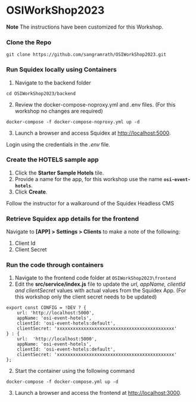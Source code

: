 # OSIWorkShop2023

__Note__ The instructions have been customized for this Workshop. 

### Clone the Repo

```
git clone https://github.com/sangramrath/OSIWorkShop2023.git
```

### Run Squidex locally using Containers

1. Navigate to the backend folder

```
cd OSIWorkShop2023/backend
```
2. Review the docker-compose-noproxy.yml and .env files. (For this workshop no changes are required)
```
docker-compose -f docker-compose-noproxy.yml up -d
```
3. Launch a browser and access Squidex at [http://localhost:5000](http://localhost:5000). 

Login using the credentials in the _.env_ file.

### Create the HOTELS sample app

1. Click the **Starter Sample Hotels** tile.
2. Provide a name for the app, for this workshop use the name **`osi-event-hotels`**.
3. Click **Create**.

Follow the instructor for a walkaround of the Squidex Headless CMS

### Retrieve Squidex app details for the frontend

Navigate to **[APP] > Settings > Clients** to make a note of the following:
1. Client Id
2. Client Secret

### Run the code through containers

1. Navigate to the frontend code folder at `OSIWorkShop2023\frontend`
2. Edit the __src/service/index.js__ file to update the _url, appName, clientId and clientSecret_ values with actual values from the Squidex App. (For this workshop only the client secret needs to be updated)
```
export const CONFIG = !DEV ? {
    url: 'http://localhost:5000',
    appName: 'osi-event-hotels',
    clientId: 'osi-event-hotels:default',
    clientSecret: 'xxxxxxxxxxxxxxxxxxxxxxxxxxxxxxxxxxxxxxxxxxxx'
} : {
    url:  'http://localhost:5000',
    appName: 'osi-event-hotels',
    clientId: 'osi-event-hotels:default',
    clientSecret: 'xxxxxxxxxxxxxxxxxxxxxxxxxxxxxxxxxxxxxxxxxxxx'
};
```
2. Start the container using the following command
```
docker-compose -f docker-compose.yml up -d
```
3. Launch a browser and access the frontend at [http://localhost:3000](http://localhost:3000). 
